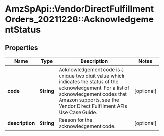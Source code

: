 # AmzSpApi::VendorDirectFulfillmentOrders_20211228::AcknowledgementStatus

## Properties
Name | Type | Description | Notes
------------ | ------------- | ------------- | -------------
**code** | **String** | Acknowledgement code is a unique two digit value which indicates the status of the acknowledgement. For a list of acknowledgement codes that Amazon supports, see the Vendor Direct Fulfillment APIs Use Case Guide. | [optional] 
**description** | **String** | Reason for the acknowledgement code. | [optional] 

